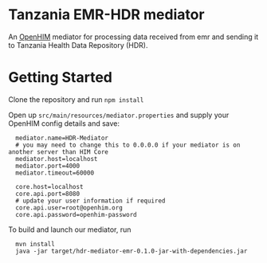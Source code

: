 # Tanzania EMR-HDR mediator
An [OpenHIM](http://openhim.org/) mediator for processing data received from emr and sending it to Tanzania Health Data Repository (HDR).

# Getting Started
Clone the repository and run `npm install`

Open up `src/main/resources/mediator.properties` and supply your OpenHIM config details and save:

```
  mediator.name=HDR-Mediator
  # you may need to change this to 0.0.0.0 if your mediator is on another server than HIM Core
  mediator.host=localhost
  mediator.port=4000
  mediator.timeout=60000

  core.host=localhost
  core.api.port=8080
  # update your user information if required
  core.api.user=root@openhim.org
  core.api.password=openhim-password
```

To build and launch our mediator, run

```
  mvn install
  java -jar target/hdr-mediator-emr-0.1.0-jar-with-dependencies.jar
```

